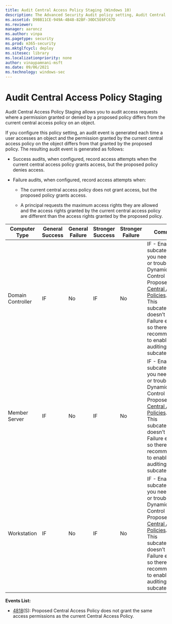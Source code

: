 ```yaml
---
title: Audit Central Access Policy Staging (Windows 10)
description: The Advanced Security Audit policy setting, Audit Central Access Policy Staging, determines permissions on a Central Access Policy.
ms.assetid: D9BB11CE-949A-4B48-82BF-30DC5E6FC67D
ms.reviewer: 
manager: aaroncz
ms.author: vinpa
ms.pagetype: security
ms.prod: m365-security
ms.mktglfcycl: deploy
ms.sitesec: library
ms.localizationpriority: none
author: vinaypamnani-msft
ms.date: 09/06/2021
ms.technology: windows-sec
---
```


# Audit Central Access Policy Staging

Audit Central Access Policy Staging allows you to audit access requests where a permission granted or denied by a proposed policy differs from the current central access policy on an object.

If you configure this policy setting, an audit event is generated each time a user accesses an object and the permission granted by the current central access policy on the object differs from that granted by the proposed policy. The resulting audit event is generated as follows:

-   Success audits, when configured, record access attempts when the current central access policy grants access, but the proposed policy denies access.

-   Failure audits, when configured, record access attempts when:

    -   The current central access policy does not grant access, but the proposed policy grants access.

    -   A principal requests the maximum access rights they are allowed and the access rights granted by the current central access policy are different than the access rights granted by the proposed policy.

| Computer Type     | General Success | General Failure | Stronger Success | Stronger Failure | Comments                                                                                                                                                                                                                                                                                                                     |
|-------------------|-----------------|-----------------|------------------|------------------|------------------------------------------------------------------------------------------------------------------------------------------------------------------------------------------------------------------------------------------------------------------------------------------------------------------------------|
| Domain Controller | IF              | No              | IF               | No               | IF - Enable this subcategory if you need to test or troubleshoot Dynamic Access Control Proposed [Central Access Policies](/windows-server/identity/solution-guides/scenario--central-access-policy).<br>This subcategory doesn’t have Failure events, so there is no recommendation to enable Failure auditing for this subcategory. |
| Member Server     | IF              | No              | IF               | No               | IF - Enable this subcategory if you need to test or troubleshoot Dynamic Access Control Proposed [Central Access Policies](/windows-server/identity/solution-guides/scenario--central-access-policy).<br>This subcategory doesn’t have Failure events, so there is no recommendation to enable Failure auditing for this subcategory. |
| Workstation       | IF              | No              | IF               | No               | IF - Enable this subcategory if you need to test or troubleshoot Dynamic Access Control Proposed [Central Access Policies](/windows-server/identity/solution-guides/scenario--central-access-policy).<br>This subcategory doesn’t have Failure events, so there is no recommendation to enable Failure auditing for this subcategory. |

**Events List:**

-   [4818](event-4818.md)(S): Proposed Central Access Policy does not grant the same access permissions as the current Central Access Policy.
